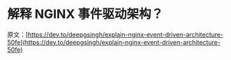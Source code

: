 # 解释 NGINX 事件驱动架构？

原文：[https://dev.to/deepgsingh/explain-nginx-event-driven-architecture-50fe](https://dev.to/deepgsingh/explain-nginx-event-driven-architecture-50fe)